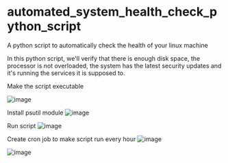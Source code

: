 # automated_system_health_check_python_script
A python script to automatically check the health of your linux machine

In this python script, we'll verify that there is enough disk space, the processor is not overloaded, the system has the latest security updates and it's running the services it is supposed to.


Make the script executable

![image](https://github.com/user-attachments/assets/8c5026c8-911b-41b6-abb8-cf7bf1fe8617)

Install psutil module
![image](https://github.com/user-attachments/assets/1b17f23a-e424-42e9-a40a-b2bc4f6bddf5)


Run script
![image](https://github.com/user-attachments/assets/51c835f3-4645-4189-a90d-6c042bb0936d)


Create cron job to make script run every hour
![image](https://github.com/user-attachments/assets/1f766983-5a7d-4071-9c36-7081301b63f5)

![image](https://github.com/user-attachments/assets/c067ab3f-324e-409d-b7af-6a5abe010052)
